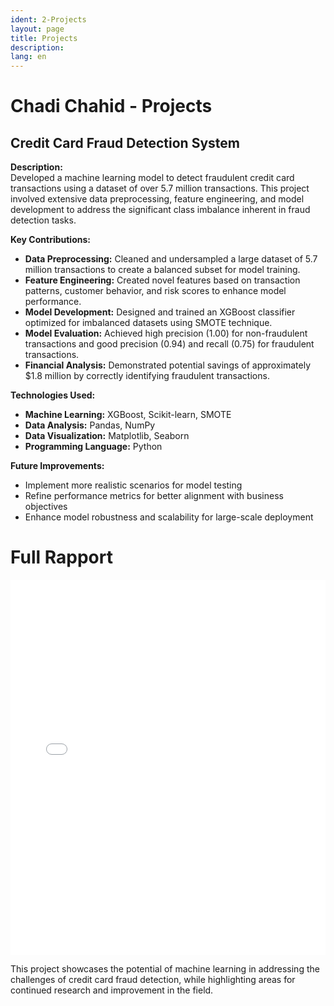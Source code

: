 ```yaml
---
ident: 2-Projects
layout: page
title: Projects
description: 
lang: en
---
```


# Chadi Chahid - Projects
## Credit Card Fraud Detection System

**Description:**  
Developed a machine learning model to detect fraudulent credit card transactions using a dataset of over 5.7 million transactions. This project involved extensive data preprocessing, feature engineering, and model development to address the significant class imbalance inherent in fraud detection tasks.

**Key Contributions:**
- **Data Preprocessing:** Cleaned and undersampled a large dataset of 5.7 million transactions to create a balanced subset for model training.
- **Feature Engineering:** Created novel features based on transaction patterns, customer behavior, and risk scores to enhance model performance.
- **Model Development:** Designed and trained an XGBoost classifier optimized for imbalanced datasets using SMOTE technique.
- **Model Evaluation:** Achieved high precision (1.00) for non-fraudulent transactions and good precision (0.94) and recall (0.75) for fraudulent transactions.
- **Financial Analysis:** Demonstrated potential savings of approximately $1.8 million by correctly identifying fraudulent transactions.

**Technologies Used:**
- **Machine Learning:** XGBoost, Scikit-learn, SMOTE
- **Data Analysis:** Pandas, NumPy
- **Data Visualization:** Matplotlib, Seaborn
- **Programming Language:** Python

**Future Improvements:**
- Implement more realistic scenarios for model testing
- Refine performance metrics for better alignment with business objectives
- Enhance model robustness and scalability for large-scale deployment

 # Full Rapport

<embed src="/cv/credit_card_fraud_detection_model_rapport.pdf" width="100%" height="600px" type="application/pdf">


<script>
    // URL of PDF document
    var url = '/cv/credit_card_fraud_detection_model_rapport.pdf';

    // Load the PDF document
    pdfjsLib.getDocument(url).promise.then(function(pdf) {
        // Get the first page
        pdf.getPage(1).then(function(page) {
            var scale = 1.5;
            var viewport = page.getViewport({scale: scale});

            // Get canvas element
            var canvas = document.getElementById('pdf-canvas');
            var context = canvas.getContext('2d');
            canvas.height = viewport.height;
            canvas.width = viewport.width;

            // Render PDF page into canvas context
            var renderContext = {
                canvasContext: context,
                viewport: viewport
            };
            page.render(renderContext);
        });
    });
</script>

 

This project showcases the potential of machine learning in addressing the challenges of credit card fraud detection, while highlighting areas for continued research and improvement in the field.
